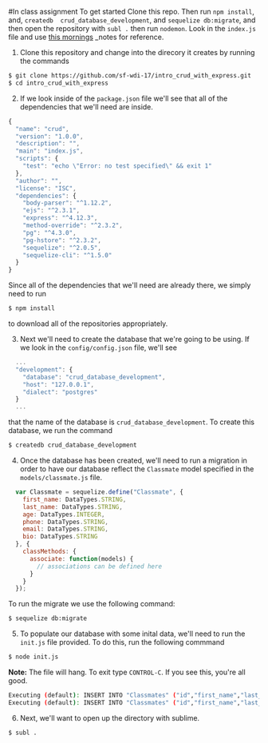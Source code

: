 #In class assignment
To get started Clone this repo. Then run `npm install`, and, `createdb  crud_database_development`, and `sequelize db:migrate`, and then open the repository with `subl .` then run `nodemon`.
Look in the `index.js` file and use [this mornings](https://github.com/sf-wdi-17/notes/blob/master/lectures/week-03/_4_thursday/dawn/intro_crud_with_sequelize.md) _notes for reference.

1. Clone this repository and change into the direcory it creates by running the commands

```bash
$ git clone https://github.com/sf-wdi-17/intro_crud_with_express.git
$ cd intro_crud_with_express
```

2. If we look inside of the `package.json` file we'll see that all of the dependencies that we'll need are inside.

```js
{
  "name": "crud",
  "version": "1.0.0",
  "description": "",
  "main": "index.js",
  "scripts": {
    "test": "echo \"Error: no test specified\" && exit 1"
  },
  "author": "",
  "license": "ISC",
  "dependencies": {
    "body-parser": "^1.12.2",
    "ejs": "^2.3.1",
    "express": "^4.12.3",
    "method-override": "^2.3.2",
    "pg": "^4.3.0",
    "pg-hstore": "^2.3.2",
    "sequelize": "^2.0.5",
    "sequelize-cli": "^1.5.0"
  }
}
```

Since all of the dependencies that we'll need are already there, we simply need to run

```bash
$ npm install
```

to download all of the repositories appropriately.

3. Next we'll need to create the database that we're going to be using. If we look in the `config/config.json` file, we'll see

```js
  ...
  "development": {
    "database": "crud_database_development",
    "host": "127.0.0.1",
    "dialect": "postgres"
  }
  ...
```

that the name of the database is `crud_database_development`. To create this database, we run the command

```bash
$ createdb crud_database_development
```

4. Once the database has been created, we'll need to run a migration in order to have our database reflect the `Classmate` model specified in the `models/classmate.js` file.

```js
  var Classmate = sequelize.define("Classmate", {
    first_name: DataTypes.STRING,
    last_name: DataTypes.STRING,
    age: DataTypes.INTEGER,
    phone: DataTypes.STRING,
    email: DataTypes.STRING,
    bio: DataTypes.STRING
  }, {
    classMethods: {
      associate: function(models) {
        // associations can be defined here
      }
    }
  });
```

To run the migrate we use the following command:

```bash
$ sequelize db:migrate
```

5. To populate our database with some inital data, we'll need to run the `init.js` file provided. To do this, run the following commmand

```bash
$ node init.js
```

**Note:** The file will hang. To exit type `CONTROL-C`. If you see this, you're all good.

```bash
Executing (default): INSERT INTO "Classmates" ("id","first_name","last_name","age","updatedAt","createdAt") VALUES (DEFAULT,'Mike','Desa',24,'2015-04-03 04:21:37.113 +00:00','2015-04-03 04:21:37.113 +00:00') RETURNING *;
Executing (default): INSERT INTO "Classmates" ("id","first_name","last_name","age","updatedAt","createdAt") VALUES (DEFAULT,'Brett','Levinson',31,'2015-04-03 04:21:37.124 +00:00','2015-04-03 04:21:37.124 +00:00') RETURNING *;
```

6. Next, we'll want to open up the directory with sublime.

```bash
$ subl .
```

